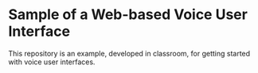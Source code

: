 # Sample of a Web-based Voice User Interface

This repository is an example, developed in classroom, for getting started with voice user interfaces.